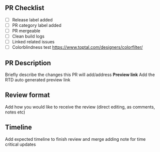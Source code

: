 ## PR Checklist

- [ ] Release label added
- [ ] PR category label added
- [ ] PR mergeable
- [ ] Clean build logs
- [ ] Linked related issues
- [ ] Colorblindness test https://www.toptal.com/designers/colorfilter/

## PR Description
Briefly describe the changes this PR will add/address
**Preview link**
Add the RTD auto generated preview link

## Review format
Add how you would like to receive the review (direct editing, as comments, notes etc)

## Timeline
Add expected timeline to finish review and merge adding note for time critical updates
